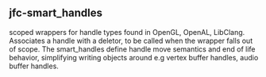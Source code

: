 ## jfc-smart_handles

scoped wrappers for handle types found in OpenGL, OpenAL, LibClang. Associates a handle with a deletor, to be called when the wrapper falls out of scope.
The smart_handles define handle move semantics and end of life behavior, simplifying writing objects around e.g vertex buffer handles, audio buffer handles.

